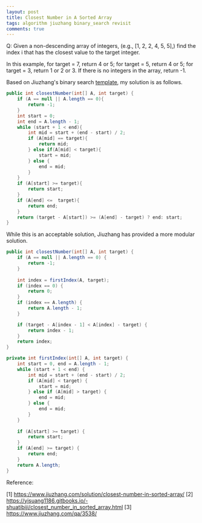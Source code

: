 ```yaml
---
layout: post
title: Closest Number in A Sorted Array
tags: algorithm jiuzhang binary_search revisit
comments: true
---
```


Q: Given a non-descending array of integers, (e.g., [1, 2, 2, 4, 5, 5],) find the index i that has the closest value to the target integer.

In this example, for target = 7, return 4 or 5; for target = 5, return 4 or 5; for target = 3, return 1 or 2 or 3. If there is no integers in the array, return -1.

Based on Jiuzhang's binary search [template](http://www.jiuzhang.com/solutions/binary-search/), my solution is as follows. 

```java
public int closestNumber(int[] A, int target) {
    if (A == null || A.length == 0){
        return -1;
    }
    int start = 0;
    int end = A.length - 1;
    while (start + 1 < end){
        int mid = start + (end - start) / 2;
        if (A[mid] == target){
            return mid;
        } else if(A[mid] < target){
            start = mid;
        } else {
            end = mid;
        }
    }
    if (A[start] >= target){
        return start;
    }
    if (A[end] <=  target){
        return end;
    }
    return (target - A[start]) >= (A[end] - target) ? end: start;
}
```
While this is an acceptable solution, Jiuzhang has provided a more modular solution.

```java
public int closestNumber(int[] A, int target) {
    if (A == null || A.length == 0) {
        return -1;
    }
    
    int index = firstIndex(A, target);
    if (index == 0) {
        return 0;
    }
    if (index == A.length) {
        return A.length - 1;
    }

    if (target - A[index - 1] < A[index] - target) {
        return index - 1;
    }
    return index;
}

private int firstIndex(int[] A, int target) {
    int start = 0, end = A.length - 1;
    while (start + 1 < end) {
        int mid = start + (end - start) / 2;
        if (A[mid] < target) {
            start = mid;
        } else if (A[mid] > target) {
            end = mid;
        } else {
            end = mid;
        }
    }
    
    if (A[start] >= target) {
        return start;
    }
    if (A[end] >= target) {
        return end;
    }
    return A.length;
}
```

Reference:

[1] https://www.jiuzhang.com/solution/closest-number-in-sorted-array/
[2] https://yisuang1186.gitbooks.io/-shuatibiji/closest_number_in_sorted_array.html
[3] https://www.jiuzhang.com/qa/3538/